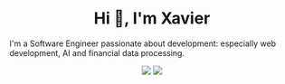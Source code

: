 <h1 align="center">Hi 👋, I'm Xavier</h1>
<p>I'm a Software Engineer passionate about development: especially web development, AI and financial data processing.</p>


<p align="center">
 <img src="https://skillicons.dev/icons?i=git,kubernetes,docker,mysql,mongodb,sqlite,aws,firebase,linux" />
 <img src="https://skillicons.dev/icons?i=html,css,javascript,php,java,jest,laravel,express,nodejs,react,next,angular" />
</p>
 
 
 
